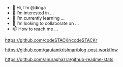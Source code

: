 - 👋 Hi, I’m @dinga
- 👀 I’m interested in ...
- 🌱 I’m currently learning ...
- 💞️ I’m looking to collaborate on ...
- 📫 How to reach me ...

<!---
dinga/dinga is a ✨ special ✨ repository because its `README.md` (this file) appears on your GitHub profile.
You can click the Preview link to take a look at your changes.
--->

https://github.com/codeSTACKr/codeSTACKr

https://github.com/gautamkrishnar/blog-post-workflow

https://github.com/anuraghazra/github-readme-stats
